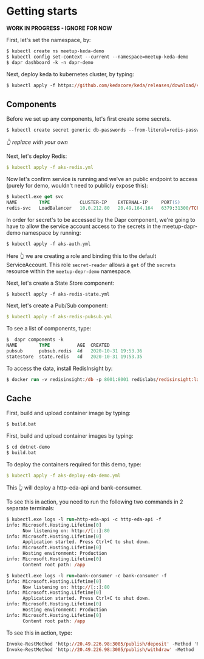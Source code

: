 # Getting starts

**WORK IN PROGRESS - IGNORE FOR NOW**

First, let's set the namespace, by:

```ps
$ kubectl create ns meetup-keda-demo
$ kubectl config set-context --current --namespace=meetup-keda-demo
$ dapr dashboard -k -n dapr-demo
```

Next, deploy keda to kubernetes cluster, by typing:

```ps
$ kubectl apply -f https://github.com/kedacore/keda/releases/download/v2.0.0/keda-2.0.0.yaml
```

## Components

Before we set up any components, let's first create some secrets.

```ps
$ kubectl create secret generic db-passwords --from-literal=redis-password='<password>'
```
_👆 replace <password> with your own_

Next, let's deploy Redis:

```yml
$ kubectl apply -f aks-redis.yml
```

Now let's confirm service is running and we've an public endpoint to access (purely for demo, wouldn't need to publicly expose this):
```ps
$ kubectl.exe get svc
NAME        TYPE           CLUSTER-IP    EXTERNAL-IP     PORT(S)          AGE
redis-svc   LoadBalancer   10.0.212.80   20.49.164.164   6379:31300/TCP   16s
```

In order for secret's to be accessed by the Dapr component, we're going to have to allow the service account access to the secrets in the meetup-dapr-demo namespace by running:

```ps
$ kubectl apply -f aks-auth.yml
```
Here 👆 we are creating a role and binding this to the default ServiceAccount.  This role `secret-reader` allows a `get` of the `secrets` resource within the `meetup-depr-demo` namespace.


Next, let's create a State Store component:

```ps
$ kubectl apply -f aks-redis-state.yml
```

Next, let's create a Pub/Sub component:

```yml
$ kubectl apply -f aks-redis-pubsub.yml
```

To see a list of components, type:
```ps
$  dapr components -k
NAME        TYPE          AGE  CREATED
pubsub      pubsub.redis  4d   2020-10-31 19:53.36
statestore  state.redis   4d   2020-10-31 19:53.35
```

To access the data, install RedisInsight by:
```ps
$ docker run -v redisinsight:/db -p 8001:8001 redislabs/redisinsight:latest
```

## Cache

First, build and upload container image by typing:

```ps
$ build.bat
```

First, build and upload container images by typing:

```ps
$ cd dotnet-demo
$ build.bat
```

To deploy the containers required for this demo, type:

```yml
$ kubectl apply -f aks-deploy-eda-demo.yml
```

This 👆 will deploy a http-eda-api and bank-consumer.

To see this in action, you need to run the following two commands in 2 separate terminals:

```ps
$ kubectl.exe logs -l run=http-eda-api -c http-eda-api -f
info: Microsoft.Hosting.Lifetime[0]
      Now listening on: http://[::]:80
info: Microsoft.Hosting.Lifetime[0]
      Application started. Press Ctrl+C to shut down.
info: Microsoft.Hosting.Lifetime[0]
      Hosting environment: Production
info: Microsoft.Hosting.Lifetime[0]
      Content root path: /app
```

```ps
$ kubectl.exe logs -l run=bank-consumer -c bank-consumer -f
info: Microsoft.Hosting.Lifetime[0]
      Now listening on: http://[::]:80
info: Microsoft.Hosting.Lifetime[0]
      Application started. Press Ctrl+C to shut down.
info: Microsoft.Hosting.Lifetime[0]
      Hosting environment: Production
info: Microsoft.Hosting.Lifetime[0]
      Content root path: /app
```

To see this in action, type:
```ps
Invoke-RestMethod 'http://20.49.226.98:3005/publish/deposit' -Method 'POST' -Body "{`"id`":`"1`", `"repetitions`":5,  `"lowamount`":1,`"highamount`":1000}" -ContentType "application/json"
Invoke-RestMethod 'http://20.49.226.98:3005/publish/withdraw' -Method 'POST' -Body "{`"id`":`"1`", `"repetitions`":5,  `"lowamount`":1,`"highamount`":1000}" -ContentType "application/json"
```
